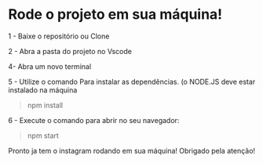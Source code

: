 
# Rode o projeto em sua máquina! 

1 - Baixe o repositório ou Clone

2 - Abra a pasta do projeto no Vscode

4- Abra um novo terminal

5 - Utilize o comando Para instalar as dependências. (o NODE.JS deve estar instalado na máquina
> npm install 

6 - Execute o comando para abrir no seu navegador: 
> npm start


Pronto ja tem o instagram rodando em sua máquina! Obrigado pela atenção!
